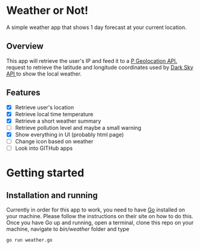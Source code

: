 # Weather or Not!
A simple weather app that shows 1 day forecast at your current location.

## Overview
This app will retrieve the user's IP and feed it to a [P Geolocation API.](https://ipgeolocation.io/) request to retrieve the latitude and longitude coordinates used by [Dark Sky API ](https://darksky.net/dev)  to show the local weather.

## Features

 - [x] Retrieve user's location
 - [x] Retrieve local time temperature 
 - [x] Retrieve a short weather summary
 - [ ] Retrieve pollution level and maybe a small warning
 - [x] Show everything in UI (probably html page)
 - [ ] Change icon based on weather
 - [ ] Look into GITHub apps

# Getting started

## Installation and running 
Currently in order for this app to work, you need to have [Go](https://golang.org) installed on your machine. Please follow the instructions on their site on how to do this.
Once you have Go up and running, open a terminal,  clone this repo on your machine, navigate to  *bin/weather* folder and type 

    go run weather.go


 